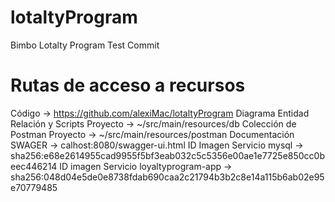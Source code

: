 # lotaltyProgram
Bimbo Lotalty Program Test Commit
# Rutas de acceso a recursos
Código -> https://github.com/alexiMac/lotaltyProgram
Diagrama Entidad Relación y Scripts Proyecto -> ~/src/main/resources/db
Colección de Postman Proyecto -> ~/src/main/resources/postman
Documentación SWAGER -> calhost:8080/swagger-ui.html
ID Imagen Servicio mysql -> sha256:e68e2614955cad9955f5bf3eab032c5c5356e00ae1e7725e850cc0beec446214
ID imagen Servicio loyaltyprogram-app -> sha256:048d04e5de0e8738fdab690caa2c21794b3b2c8e14a115b6ab02e95e70779485